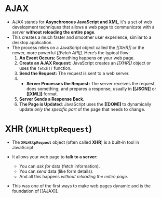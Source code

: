 # AJAX
- AJAX stands for **Asynchronous JavaScript and XML**, it's a set of web development techniques that allows a web page to communicate with a server **without reloading the entire page**.
- This creates a much faster and smoother user experience, similar to a desktop application.
- The process relies on a JavaScript object called the *[[XHR]]* or the newer, more powerful *[[Fetch API]]*. Here’s the typical flow:
	1)  **An Event Occurs:** Something happens on your web page.
	2) **Create an AJAX Request:** JavaScript creates an *[[XHR]]* object or uses the `fetch()` function.
	3) **Send the Request:** The request is sent to a web server.
	4) - **Server Processes the Request:** The server receives the request, does something, and prepares a response, usually in **[[JSON]]** or **[[XML]]** format.
	5) **Server Sends a Response Back**.
	6) **The Page is Updated**: JavaScript uses the **[[DOM]]** to dynamically update _only the specific part_ of the page that needs to change.
# XHR (`XMLHttpRequest`)
- The **`XMLHttpRequest`** object (often called **XHR**) is a built-in tool in JavaScript.

- It allows your web page to **talk to a server**:
	- You can *ask for* data (fetch information).
	- You can *send* data (like form details).
	- And all this happens *without reloading the entire page*.
- This was one of the first ways to make web pages dynamic and is the foundation of [[AJAX]].